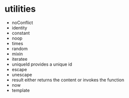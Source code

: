 # utilities
- noConflict
- identity
- constant
- noop
- times
- random
- mixin
- iteratee
- uniqueId
provides a unique id
- escape
- unescape
- result
either returns the content or invokes the function
- now
- template
